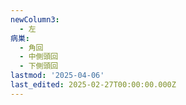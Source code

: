 ```yaml
---
newColumn3:
  - 左
病巣:
  - 角回
  - 中側頭回
  - 下側頭回
lastmod: '2025-04-06'
last_edited: 2025-02-27T00:00:00.000Z
---
```



